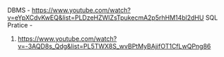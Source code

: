 DBMS - https://www.youtube.com/watch?v=eYpXCdvKwEQ&list=PLDzeHZWIZsTpukecmA2p5rhHM14bl2dHU
SQL Pratice - 
  1. https://www.youtube.com/watch?v=-3AQD8s_Qdg&list=PL5TWX8S_wvBPtMyBAjifOT1CfLwQPng86
